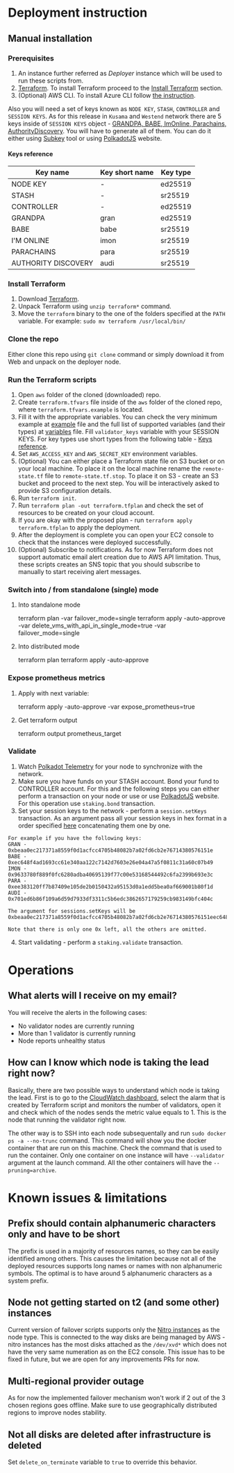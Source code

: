 # Deployment instruction

## Manual installation

### Prerequisites

1. An instance further referred as *Deployer* instance which will be used to run these scripts from.
2. [Terraform](https://www.terraform.io/downloads.html). To install Terraform proceed to the [Install Terraform](#install-terraform) section.
3. (Optional) AWS CLI. To install Azure CLI follow [the instruction](https://docs.aws.amazon.com/cli/latest/userguide/cli-chap-install.html).

Also you will need a set of keys known as `NODE KEY`, `STASH`, `CONTROLLER` and `SESSION KEYS`. As for this release in `Kusama` and `Westend` network there are 5 keys inside of `SESSION KEYS` object - [GRANDPA, BABE, ImOnline, Parachains, AuthorityDiscovery](https://github.com/paritytech/polkadot/blob/master/runtime/kusama/src/lib.rs#L258). You will have to generate all of them. You can do it either using [Subkey](https://substrate.dev/docs/en/ecosystem/subkey) tool or using [PolkadotJS](https://polkadot.js.org/apps/#/accounts) website.

#### Keys reference

| Key name            | Key short name | Key type |
| ------------------- | -------------- | -------- |
| NODE KEY            | -              | ed25519  |
| STASH               | -              | sr25519  |
| CONTROLLER          | -              | ed25519  |
| GRANDPA             | gran           | ed25519  |
| BABE                | babe           | sr25519  |
| I'M ONLINE          | imon           | sr25519  |
| PARACHAINS          | para           | sr25519  |
| AUTHORITY DISCOVERY | audi           | sr25519  |

### Install Terraform

1. Download [Terraform](https://www.terraform.io/downloads.html).
2. Unpack Terraform using `unzip terraform*` command.
3. Move the `terraform` binary to the one of the folders specified at the `PATH` variable. For example: `sudo mv terraform /usr/local/bin/`

### Clone the repo

Either clone this repo using `git clone` command or simply download it from Web and unpack on the deployer node.

### Run the Terraform scripts

1. Open `aws` folder of the cloned (downloaded) repo.
2. Create `terraform.tfvars` file inside of the `aws` folder of the cloned repo, where `terraform.tfvars.example` is located.
3. Fill it with the appropriate variables. You can check the very minimum example at [example](terraform.tfvars.example) file and the full list of supported variables (and their types) at [variables](variables.tf) file. Fill `validator_keys` variable with your SESSION KEYS. For key types use short types from the following table - [Keys reference](#keys-reference).
4. Set `AWS_ACCESS_KEY` and `AWS_SECRET_KEY` environment variables.
5. (Optional) You can either place a Terraform state file on S3 bucket or on your local machine. To place it on the local machine rename the `remote-state.tf` file to `remote-state.tf.stop`. To place it on S3 - create an S3 bucket and proceed to the next step. You will be interactively asked to provide S3 configuration details.
6. Run `terraform init`.
7. Run `terraform plan -out terraform.tfplan` and check the set of resources to be created on your cloud account.
8. If you are okay with the proposed plan - run `terraform apply terraform.tfplan` to apply the deployment.
9. After the deployment is complete you can open your EC2 console to check that the instances were deployed successfully.
10. (Optional) Subscribe to notifications. As for now Terraform does not support automatic email alert creation due to AWS API limitation. Thus, these scripts creates an SNS topic that you should subscribe to manually to start receiving alert messages.

### Switch into / from standalone (single) mode

1. Into standalone mode


    terraform plan -var failover_mode=single
    terraform apply -auto-approve -var delete_vms_with_api_in_single_mode=true -var failover_mode=single

2. Into distributed mode


    terraform plan
    terraform apply -auto-approve


### Expose prometheus metrics
    
1. Apply with next variable:


    terraform apply -auto-approve -var expose_prometheus=true

2. Get terraform output


    terraform output prometheus_target

### Validate

1. Watch [Polkadot Telemetry](https://telemetry.polkadot.io/) for your node to synchronize with the network.<br />
2. Make sure you have funds on your STASH account. Bond your fund to CONTROLLER account. For this and the following steps you can either perform a transaction on your node or use or use [PolkadotJS](https://polkadot.js.org/apps/#/staking/actions) website. For this operation use `staking.bond` transaction.
3. Set your session keys to the network - perform a `session.setKeys` transaction. As an argument pass all your session keys in hex format in a order specified [here](https://github.com/paritytech/polkadot/blob/master/runtime/kusama/src/lib.rs#L258) concatenating them one by one. 
```
For example if you have the following keys:
GRAN - 0xbeaa0ec217371a8559f0d1acfcc4705b48082b7a02fd6cb2e76714380576151e
BABE - 0xec648f4ad1693cc61e340aa122c7142d7603e26e04a47a5f0811c31a60c07b49
IMON - 0x9633780f889f0fc6280adba40695139f77c00e53168544492c6fa2399b693e3c
PARA - 0xee383120ff7b87409e105de2b0150432a95153d0a1edd5bea0af669001b80f1d
AUDI - 0x701ed6b86f109a6d59d7933df3311c5b6edc3862657179259cb983149bfc404c

The argument for sessions.setKeys will be 0xbeaa0ec217371a8559f0d1acfcc4705b48082b7a02fd6cb2e76714380576151eec648f4ad1693cc61e340aa122c7142d7603e26e04a47a5f0811c31a60c07b499633780f889f0fc6280adba40695139f77c00e53168544492c6fa2399b693e3cee383120ff7b87409e105de2b0150432a95153d0a1edd5bea0af669001b80f1d701ed6b86f109a6d59d7933df3311c5b6edc3862657179259cb983149bfc404c

Note that there is only one 0x left, all the others are omitted.
```
4. Start validating - perform a `staking.validate` transaction.

# Operations

## What alerts will I receive on my email?

You will receive the alerts in the following cases:
- No validator nodes are currently running
- More than 1 validator is currently running
- Node reports unhealthy status

## How can I know which node is taking the lead right now?

Basically, there are two possible ways to understand which node is taking the lead. First is to go to the [CloudWatch dashboard](https://console.aws.amazon.com/cloudwatch/home), select the alarm that is created by Terraform script and monitors the number of validators, open it and check which of the nodes sends the metric value equals to 1. This is the node that running the validator right now.

The other way is to SSH into each node subsequentally and run `sudo docker ps -a --no-trunc` command. This command will show you the docker container that are run on this machine. Check the command that is used to run the container. Only one container on one instance will have `--validator` argument at the launch command. All the other containers will have the `--pruning=archive`.

# Known issues & limitations

## Prefix should contain alphanumeric characters only and have to be short

The prefix is used in a majority of resources names, so they can be easily identified among others. This causes the limitation because not all of the deployed resources supports long names or names with non alphanumeric symbols. The optimal is to have around 5 alphanumeric characters as a system prefix.

## Node not getting started on t2 (and some other) instances

Current version of failover scripts supports only the [Nitro instances](https://docs.aws.amazon.com/AWSEC2/latest/UserGuide/instance-types.html#ec2-nitro-instances) as the node type. This is connected to the way disks are being managed by AWS - nitro instances has the most disks attached as the `/dev/xvd*` which does not have the very same numeration as on the EC2 console. This issue has to be fixed in future, but we are open for any improvements PRs for now.

## Multi-regional provider outage

As for now the implemented failover mechanism won't work if 2 out of the 3 chosen regions goes offline. Make sure to use geographically distributed regions to improve nodes stability.

## Not all disks are deleted after infrastructure is deleted

Set `delete_on_terminate` variable to `true` to override this behavior.
